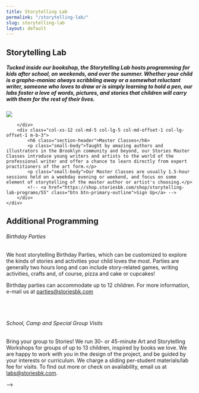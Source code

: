 ```yaml
---
title: Storytelling Lab
permalink: "/storytelling-lab/"
slug: storytelling-lab
layout: default
---
```


<div class="container p-y-3">
	<div class="row">
		<div class="col-xs-12 p-b-1">
			<h2 class="circular-bold">Storytelling Lab</h2>
		</div>
	</div>
	<div class="row">
		<div class="col-xs-12 col-md-9 p-t-2">
			<h5 class="circular lead-in">Tucked inside our bookshop, the Storytelling Lab hosts programming for kids after school, on weekends, and over the summer. Whether your child is a grapho-maniac always scribbling away or a somewhat reluctant writer, someone who loves to draw or is simply learning to hold a pen, our labs foster a love of words, pictures, and stories that children will carry with them for the rest of their lives.</h5>
			<!-- <br>
			<h5 class="lead-in"><a href="https://shop.storiesbk.com/shop/storytelling-lab-programs/55">Sign Up for Classes &raquo;</a></h5> -->
		</div>
		<div class="col-xs-12 col-md-2 col-md-offset-1">
			<img src="{{ site.url }}/img/stories_storytellinglab.png" />
		</div>
	</div>
</div>

<!--
<div class="container-fluid">
	<div class="row">
		<div class="col-sm-12 p-a-0">
			<img src="{{ site.url }}/img/stories_lab_header.jpg" class="img-responsive" width="100%" height="auto"/>
		</div>
	</div>
</div>

<div class="container p-y-3">
	<div class="row">
		<div class="col-xs-12 col-md-10">
			<h2>Our Labs: Workshops, Drop-ins and Master Classes</h2>
		</div>
	</div>
</div>

<div class="container p-y-2">
	<div class="row color-dark-blue">
		<div class="col-xs-12 col-md-5 col-lg-5 m-b-3">
			<h6 class="section-header">Labs</h6>
			<p class="small-body">From Art to Yoga to Chess, your kids can explore a rich range of storytelling arts and form a community of artists and writers under the guidance of an expert teaching artist. In each of our classes we will share published stories, and give students a chance to share and present their work. With registration for every lab you will receive one adorable custom Stories notebook to inspire further scribbling.</p>
			<!-- <a href="https://shop.storiesbk.com/shop/storytelling-lab-programs/55" class="btn btn-primary-outline">Sign Up</a> -->
		</div>
		<div class="col-xs-12 col-md-5 col-lg-5 col-md-offset-1 col-lg-offset-1 m-b-3">
			<h6 class="section-header">Master Classes</h6>
			<p class="small-body">Taught by amazing authors and illustrators in the Brooklyn community and beyond, our Stories Master Classes introduce young writers and artists to the world of the professional writer and offer a chance to learn directly from expert practitioners of the art form.</p>
			<p class="small-body">Our Master Classes are usually 1.5-hour sessions held on a weekday evening or weekend, and focus on some element of storytelling of the master author or artist's choosing.</p>
			<!-- <a href="https://shop.storiesbk.com/shop/storytelling-lab-programs/55" class="btn btn-primary-outline">Sign Up</a> -->
		</div>
	</div>
</div>

<div class="wrapper bg-gray p-y-3">
	<div class="container">
		<div class="row p-b-3">
			<div class="col-xs-12 col-md-7">
				<h2 class="m-b-3 m-t-0">Additional Programming</h2>
				<h6 class="section-header sm-bottom">Birthday Parties</h6>
				<p class="small-body">We host storytelling Birthday Parties, which can be customized to explore the kinds of stories and activities your child loves the most. Parties are generally two hours long and can include story-related games, writing activities, crafts and, of course, pizza and cake or cupcakes!</p>
				<p class="small-body">Birthday parties can accommodate up to 12 children. For more information, e-mail us at <a href="mailto:parties@storiesbk.com">parties@storiesbk.com</a></p>
			</div>
		</div>
		<br><br>
		<div class="row sm-bottom purple md-padding-bottom">
			<div class="col-xs-12 col-md-7">
				<h6 class="section-header sm-bottom">School, Camp and Special Group Visits</h6>
				<p class="small-body">Bring your group to Stories! We run 30- or 45-minute Art and Storytelling Workshops for groups of up to 13 children, inspired by books we love. We are happy to work with you in the design of the project, and be guided by your interests or curriculum. We charge a sliding per-student materials/lab fee for visits. To find out more or check on availability, email us at <a href="mailto:labs@storiesbk.com">labs@storiesbk.com</a>.</p>
			</div>
		</div>
	</div>
</div>
-->
